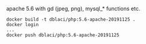 apache 5.6 with gd (jpeg, png), mysql_* functions etc.

```
docker build -t dblaci/php:5.6-apache-20191125 .
docker login
...
docker push dblaci/php:5.6-apache-20191125
```
